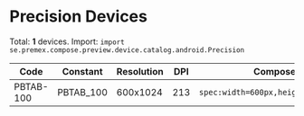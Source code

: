 # Precision Devices

Total: **1** devices. Import: `import se.premex.compose.preview.device.catalog.android.Precision`

| Code | Constant | Resolution | DPI | Compose Spec | Preview Usage |
|------|----------|------------|-----|-------------|---------------|
| PBTAB-100 | PBTAB_100 | 600x1024 | 213 | `spec:width=600px,height=1024px,dpi=213` | `@Preview(device = Precision.PBTAB_100)` |

<!-- Generated automatically. Do not edit manually. -->
